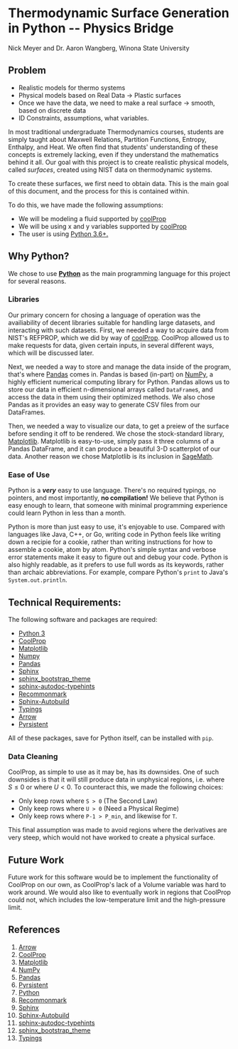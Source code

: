 # Thermodynamic Surface Generation in Python -- Physics Bridge
Nick Meyer and Dr. Aaron Wangberg, Winona State University

## Problem
*   Realistic models for thermo systems
*   Physical models based on Real Data → Plastic surfaces
*   Once we have the data, we need to make a real surface → smooth, based on discrete data
*   ID Constraints, assumptions, what variables.

In most traditional undergraduate Thermodynamics courses, students are simply taught about Maxwell Relations, Partition Functions, Entropy, Enthalpy, and Heat. We often find that students' understanding of these concepts is extremely lacking, even if they understand the mathematics behind it all. Our goal with this project is to create realistic physical models, called _surfaces_, created using NIST data on thermodynamic systems.

To create these surfaces, we first need to obtain data. This is the main goal of this document, and the process for this is contained within.

To do this, we have made the following assumptions:

*   We will be modeling a fluid supported by [coolProp][]
*   We will be using x and y variables supported by [coolProp][]
*   The user is using [Python 3.6+.][Python]

## Why Python?

We chose to use **[Python][]** as the main programming language for this project for several reasons.

### Libraries

Our primary concern for chosing a language of operation was the availiability of decent libraries suitable for handling large datasets, and interacting with such datasets. First, we needed a way to acquire data from NIST's REFPROP, which we did by way of [coolProp][]. CoolProp allowed us to make requests for data, given certain inputs, in several different ways, which will be discussed later.

Next, we needed a way to store and manage the data inside of the program, that's where [Pandas][] comes in. Pandas is based (in-part) on [NumPy][], a highly efficient numerical computing library for Python. Pandas allows us to store our data in efficient n-dimensional arrays called `DataFrame`s, and access the data in them using their optimized methods. We also chose Pandas as it provides an easy way to generate CSV files from our DataFrames.

Then, we needed a way to visualize our data, to get a preiew of the surface before sending it off to be rendered. We chose the stock-standard library, [Matplotlib][]. Matplotlib is easy-to-use, simply pass it three columns of a Pandas DataFrame, and it can produce a beautiful 3-D scatterplot of our data. Another reason we chose Matplotlib is its inclusion in [SageMath][].

### Ease of Use

Python is a **_very_** easy to use language. There's no required typings, no pointers, and most importantly, **no compilation!** We believe that Python is easy enough to learn, that someone with minimal programming experience could learn Python in less than a month.

Python is more than just easy to use, it's enjoyable to use. Compared with languages like Java, C++, or Go, writing code in Python feels like writing down a recipie for a cookie, rather than writing instructions for how to assemble a cookie, atom by atom. Python's simple syntax and verbose error statements make it easy to figure out and debug your code. Python is also highly readable, as it prefers to use full words as its keywords, rather than archaic abbreviations. For example, compare Python's `print` to Java's `System.out.println`.

## Technical Requirements:

The following software and packages are required:

*   [Python 3][Python]
*   [CoolProp][]
*   [Matplotlib][]
*   [Numpy][]
*   [Pandas][]
*   [Sphinx][]
*   [sphinx_bootstrap_theme][]
*   [sphinx-autodoc-typehints][]
*   [Recommonmark][]
*   [Sphinx-Autobuild][]
*   [Typings][]
*   [Arrow][]
*   [Pyrsistent][]

All of these packages, save for Python itself, can be installed with `pip`.


### Data Cleaning

CoolProp, as simple to use as it may be, has its downsides. One of such downsides is that it will still produce data in unphysical regions, i.e. where $S\leq 0$ or where $U \lt 0$. To counteract this, we made the following choices:

* Only keep rows where `S > 0` (The Second Law)
* Only keep rows where `U > 0` (Need a Physical Regime)
* Only keep rows where `P-1 > P_min`, and likewise for `T`.

This final assumption was made to avoid regions where the derivatives are very steep, which would not have worked to create a physical surface.

## Future Work

Future work for this software would be to implement the functionality of CoolProp on our own, as CoolProp's lack of a Volume variable was hard to work around. We would also like to eventually work in regions that CoolProp could not, which includes the low-temperature limit and the high-pressure limit.


## References

1.  [Arrow][]
2.  [CoolProp][]
3.  [Matplotlib][]
4.  [NumPy][]
5.  [Pandas][]
6.  [Pyrsistent][]
7.  [Python][]
8.  [Recommonmark][]
9.  [Sphinx][]
10. [Sphinx-Autobuild][]
11. [sphinx-autodoc-typehints][]
12. [sphinx_bootstrap_theme]
13. [Typings][]



[Pyrsistent]: https://github.com/tobgu/pyrsistent
[Arrow]: http://crsmithdev.com/arrow/
[SageMath]: http://sagemath.org "SageMath"
[CoolProp]: http://coolprop.org "CoolProp"
[Matplotlib]: http://matplotlib.org/ "Matplotlib"
[Pandas]: http://Pandas.pydata.org/ "Pandas"
[NumPy]: http://numpy.org "NumPy"
[Recommonmark]: https://github.com/rtfd/recommonmark "Recommonmarl"
[Sphinx]: https://github.com/rtfd/recommonmark "Sphinx"
[Python]: https://python.org "Python"
[Sphinx-Autobuild]: https://github.com/GaretJax/sphinx-autobuild "Sphinx-Autobuild"
[Typings]: https://docs.python.org/3/library/typing.html "Typings"
[sphinx_bootstrap_theme]: http://ryan-roemer.github.io/sphinx-bootstrap-theme/README.html "Sphinx Bootstrap Theme"
[sphinx-autodoc-typehints]: https://github.com/agronholm/sphinx-autodoc-typehints "Sphinx Autodoc Typehints"
